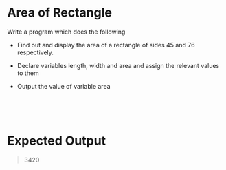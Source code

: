 # Area of Rectangle

Write a program which does the following

- Find out and display the area of a rectangle of sides 45 and 76 respectively.

- Declare variables length, width and area and assign the relevant values to them

- Output the value of variable area

&nbsp;

&nbsp;

# Expected Output

> 3420

